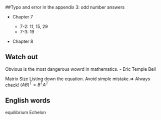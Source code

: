 ##Typo and error in the appendix 3: odd number answers
* Chapter 7
  * 7-2: 11, 15, 29
  * 7-3: 19

* Chapter 8


## Watch out
Obvious is the most dangerous wowrd in mathematics. - Eric Temple Bell

Matrix Size
Listing down the equation. Avoid simple mistake.=> Always check!
$(AB)^T=B^TA^T$


## English words
equilibrium
Echelon
